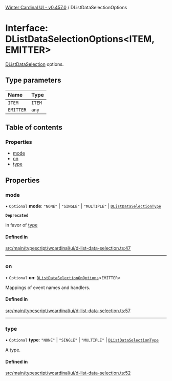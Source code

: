 [Winter Cardinal UI - v0.457.0](../index.md) / DListDataSelectionOptions

# Interface: DListDataSelectionOptions\<ITEM, EMITTER\>

[DListDataSelection](DListDataSelection.md) options.

## Type parameters

| Name | Type |
| :------ | :------ |
| `ITEM` | `ITEM` |
| `EMITTER` | `any` |

## Table of contents

### Properties

- [mode](DListDataSelectionOptions.md#mode)
- [on](DListDataSelectionOptions.md#on)
- [type](DListDataSelectionOptions.md#type)

## Properties

### mode

• `Optional` **mode**: ``"NONE"`` \| ``"SINGLE"`` \| ``"MULTIPLE"`` \| [`DListDataSelectionType`](../index.md#dlistdataselectiontype)

**`Deprecated`**

in favor of [type](DListDataSelectionOptions.md#type)

#### Defined in

[src/main/typescript/wcardinal/ui/d-list-data-selection.ts:47](https://github.com/winter-cardinal/winter-cardinal-ui/blob/v0.457.0/src/main/typescript/wcardinal/ui/d-list-data-selection.ts#L47)

___

### on

• `Optional` **on**: [`DListDataSelectionOnOptions`](DListDataSelectionOnOptions.md)\<`EMITTER`\>

Mappings of event names and handlers.

#### Defined in

[src/main/typescript/wcardinal/ui/d-list-data-selection.ts:57](https://github.com/winter-cardinal/winter-cardinal-ui/blob/v0.457.0/src/main/typescript/wcardinal/ui/d-list-data-selection.ts#L57)

___

### type

• `Optional` **type**: ``"NONE"`` \| ``"SINGLE"`` \| ``"MULTIPLE"`` \| [`DListDataSelectionType`](../index.md#dlistdataselectiontype)

A type.

#### Defined in

[src/main/typescript/wcardinal/ui/d-list-data-selection.ts:52](https://github.com/winter-cardinal/winter-cardinal-ui/blob/v0.457.0/src/main/typescript/wcardinal/ui/d-list-data-selection.ts#L52)
